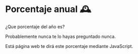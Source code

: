 # Porcentaje anual :mantelpiece_clock:	

¿Que porcentaje del año es?

Probablemente nunca te lo hayas preguntado nunca.

Está página web te dirá este porcentaje mediante JavaScript.
